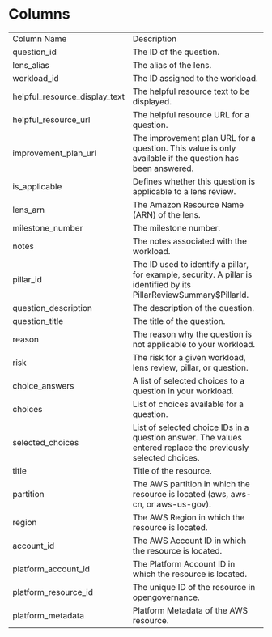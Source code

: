 # Columns  

<table>
	<tr><td>Column Name</td><td>Description</td></tr>
	<tr><td>question_id</td><td>The ID of the question.</td></tr>
	<tr><td>lens_alias</td><td>The alias of the lens.</td></tr>
	<tr><td>workload_id</td><td>The ID assigned to the workload.</td></tr>
	<tr><td>helpful_resource_display_text</td><td>The helpful resource text to be displayed.</td></tr>
	<tr><td>helpful_resource_url</td><td>The helpful resource URL for a question.</td></tr>
	<tr><td>improvement_plan_url</td><td>The improvement plan URL for a question. This value is only available if the question has been answered.</td></tr>
	<tr><td>is_applicable</td><td>Defines whether this question is applicable to a lens review.</td></tr>
	<tr><td>lens_arn</td><td>The Amazon Resource Name (ARN) of the lens.</td></tr>
	<tr><td>milestone_number</td><td>The milestone number.</td></tr>
	<tr><td>notes</td><td>The notes associated with the workload.</td></tr>
	<tr><td>pillar_id</td><td>The ID used to identify a pillar, for example, security. A pillar is identified by its PillarReviewSummary$PillarId.</td></tr>
	<tr><td>question_description</td><td>The description of the question.</td></tr>
	<tr><td>question_title</td><td>The title of the question.</td></tr>
	<tr><td>reason</td><td>The reason why the question is not applicable to your workload.</td></tr>
	<tr><td>risk</td><td>The risk for a given workload, lens review, pillar, or question.</td></tr>
	<tr><td>choice_answers</td><td>A list of selected choices to a question in your workload.</td></tr>
	<tr><td>choices</td><td>List of choices available for a question.</td></tr>
	<tr><td>selected_choices</td><td>List of selected choice IDs in a question answer. The values entered replace the previously selected choices.</td></tr>
	<tr><td>title</td><td>Title of the resource.</td></tr>
	<tr><td>partition</td><td>The AWS partition in which the resource is located (aws, aws-cn, or aws-us-gov).</td></tr>
	<tr><td>region</td><td>The AWS Region in which the resource is located.</td></tr>
	<tr><td>account_id</td><td>The AWS Account ID in which the resource is located.</td></tr>
	<tr><td>platform_account_id</td><td>The Platform Account ID in which the resource is located.</td></tr>
	<tr><td>platform_resource_id</td><td>The unique ID of the resource in opengovernance.</td></tr>
	<tr><td>platform_metadata</td><td>Platform Metadata of the AWS resource.</td></tr>
</table>
